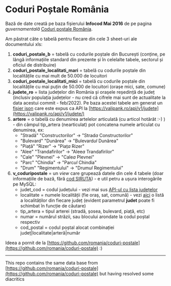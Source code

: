 # Coduri Poștale România

Bază de date creată pe baza fișierului **Infocod Mai 2016** de pe pagina  _guvernamentală_  [Coduri poștale România](https://data.gov.ro/dataset/coduri-postale-romania).

Am păstrat câte o tabelă pentru fiecare din cele 3 sheet-uri ale documentului xls:
1. **coduri_postale_b** = tabelă cu codurile poștale din București (conține, pe lângă informațiile standard din prezente și în celelalte tabele, sectorul și oficiul de distribuire)
2. **coduri_postale_localitati_mari** = tabelă cu codurile poștale din localitățile cu mai mult de 50.000 de locuitori
3. **coduri_postale_localitati_mici** = tabelă cu codurile poștale din localitățile cu mai puțin de 50.000 de locuitori (orașe mici, sate, comune)
4. **judete_ro** = lista județelor din România și orașele reședință de județ (inclusiv populația județelor - nu cred că cifrele mai sunt de actualitate la data acestui commit - feb/2022).
Pe baza acestei tabele am generat un [fișier json](https://github.com/valipank/corona-ro-api/blob/main/api/json/judete.json) care este expus ca API la [https://valipank.ro/api/v1/judete](https://valipank.ro/api/v1/judete/)
5. **artere** = o tabelă cu denumirea artelelor articulată (cu articol hotărât :-) ) - din câmpul tip_artera (nearticulat) pot concatena numele articulat cu denumirea, ex: 
   - "Stradă" "Constructorilor" -> "Strad*a* Constructorilor"
   - "Bulevard" "Dunărea" -> "Bulevard*ul* Dunărea"
   - "Piață" "Rizer" -> "Piaț*a* Rizer"
   - "Alee" "Trandafirilor" -> "Alee*a* Trandafirilor"
   - "Cale" "Plevnei" -> "Cale*a* Plevnei"
   - "Parc" "Chindia" -> "Parc*ul* Chindia"
   - "Drum" "Regimentului" -> "Drum*ul* Regimentului"
6. **v_coduripostale** = un  _view_  care grupează datele din cele 4 tabele (doar informațiile de bază, fără [cod SIRUTA](https://www.siruta.nxm.ro/)) - e util petru a ușura interogările pe MySQL:
   * judet_cod = codul județului - vezi mai sus [API-ul cu lista județelor](https://valipank.ro/api/v1/judete/)
   * localitate = numele localității (fie oraș, sat, comună) - vezi [aici](https://valipank.ro/api/v1/localitati?judet=GL) o listă a localităților din fiecare județ (evident parametrul  __judet__  poate fi schimbat în funcție de căutare)
   * tip_artera = tipul arterei (stradă, șosea, bulevard, piață, etc)
   * numar = numărul străzii, sau blocului arondate la codul poștal respectiv
   * cod_postal = codul poștal alocat combinației județ|localitate|arteră|număr

Ideea a pornit de la [https://github.com/romania/coduri-postale](https://github.com/romania/coduri-postale) :) 

---

This repo contains the same data base from [https://github.com/romania/coduri-postale](https://github.com/romania/coduri-postale) but having resolved some diacritics
